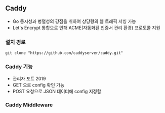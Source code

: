 ## Caddy
- Go 동시성과 병렬성의 강점을 취하여 상당량의 웹 트래픽 서빙 가능
- Let's Encrypt 통합으로 인해 ACME(자동화된 인증서 관리 환경) 프로토콜 지원

### 설치 경로
```
git clone "https://github.com/caddyserver/caddy.git"
```

### Caddy 기능
- 관리자 포트 2019
- GET 으로 config 확인 가능
- POST 요청으로 JSON 데이터에 config 지정함

### Caddy Middleware
